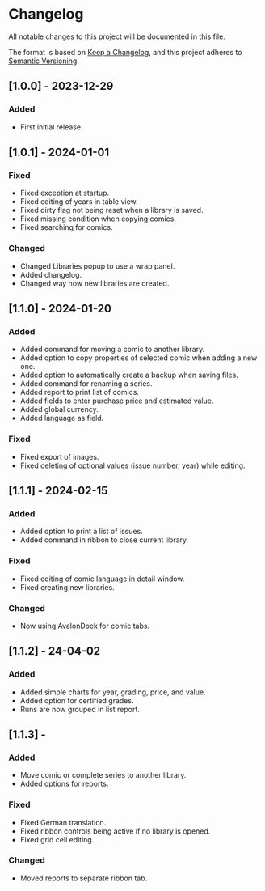 # Changelog

All notable changes to this project will be documented in this file.

The format is based on [Keep a Changelog](https://keepachangelog.com/en/1.0.0/),
and this project adheres to [Semantic Versioning](https://semver.org/spec/v2.0.0.html).

## [1.0.0] - 2023-12-29

### Added
- First initial release.

## [1.0.1] - 2024-01-01

### Fixed
- Fixed exception at startup.
- Fixed editing of years in table view.
- Fixed dirty flag not being reset when a library is saved.
- Fixed missing condition when copying comics.
- Fixed searching for comics.

### Changed
- Changed Libraries popup to use a wrap panel.
- Added changelog.
- Changed way how new libraries are created.

## [1.1.0] - 2024-01-20

### Added
- Added command for moving a comic to another library.
- Added option to copy properties of selected comic when adding a new one.
- Added option to automatically create a backup when saving files.
- Added command for renaming a series.
- Added report to print list of comics.
- Added fields to enter purchase price and estimated value.
- Added global currency.
- Added language as field.

### Fixed
- Fixed export of images.
- Fixed deleting of optional values (issue number, year) while editing.

## [1.1.1] - 2024-02-15

### Added
- Added option to print a list of issues.
- Added command in ribbon to close current library.

### Fixed
- Fixed editing of comic language in detail window.
- Fixed creating new libraries.

### Changed 
- Now using AvalonDock for comic tabs.

## [1.1.2] - 24-04-02

### Added
- Added simple charts for year, grading, price, and value.
- Added option for certified grades.
- Runs are now grouped in list report. 

## [1.1.3] - 

### Added
- Move comic or complete series to another library.
- Added options for reports.

### Fixed
- Fixed German translation.
- Fixed ribbon controls being active if no library is opened.
- Fixed grid cell editing.

### Changed 
- Moved reports to separate ribbon tab.
